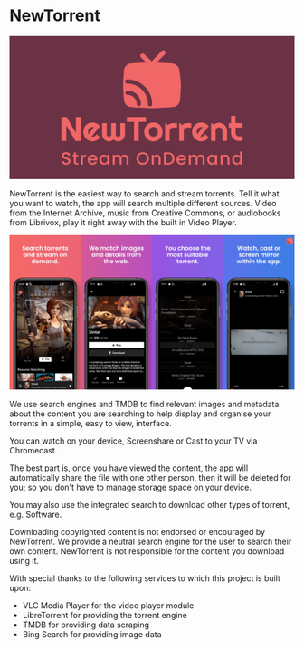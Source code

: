# NewTorrent

![image](https://raw.githubusercontent.com/newtorrentapp/NewTorrent/main/screens/banner.jpg)


NewTorrent is the easiest way to search and stream torrents. Tell it what you want to watch, the app will search multiple different sources. Video from the Internet Archive, music from Creative Commons, or audiobooks from Librivox, play it right away with the built in Video Player. 

![image](https://raw.githubusercontent.com/newtorrentapp/NewTorrent/main/screens/ScreenShotBanner.jpg)


We use search engines and TMDB to find relevant images and metadata about the content you are searching to help display and organise your torrents in a simple, easy to view, interface. 

You can watch on your device, Screenshare or Cast to your TV via Chromecast. 

The best part is, once you have viewed the content, the app will automatically share the file with one other person, then it will be deleted for you; so you don't have to manage storage space on your device. 

You may also use the integrated search to download other types of torrent, e.g. Software. 



Downloading copyrighted content is not endorsed or encouraged by NewTorrent. We provide a neutral search engine for the user to search their own content. NewTorrent is not responsible for the content you download using it.


With special thanks to the following services to which this project is built upon:

- VLC Media Player for the video player module
- LibreTorrent for providing the torrent engine
- TMDB for providing data scraping
- Bing Search for providing image data

